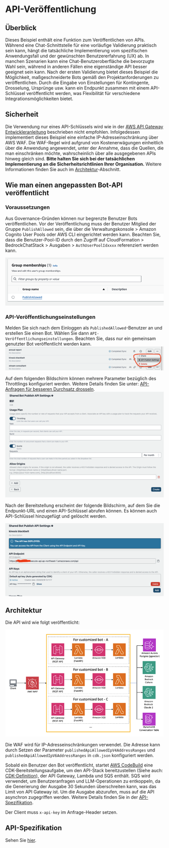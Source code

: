 # API-Veröffentlichung

## Überblick

Dieses Beispiel enthält eine Funktion zum Veröffentlichen von APIs. Während eine Chat-Schnittstelle für eine vorläufige Validierung praktisch sein kann, hängt die tatsächliche Implementierung vom spezifischen Anwendungsfall und der gewünschten Benutzererfahrung (UX) ab. In manchen Szenarien kann eine Chat-Benutzeroberfläche die bevorzugte Wahl sein, während in anderen Fällen eine eigenständige API besser geeignet sein kann. Nach der ersten Validierung bietet dieses Beispiel die Möglichkeit, maßgeschneiderte Bots gemäß den Projektanforderungen zu veröffentlichen. Durch die Eingabe von Einstellungen für Kontingente, Drosselung, Ursprünge usw. kann ein Endpunkt zusammen mit einem API-Schlüssel veröffentlicht werden, was Flexibilität für verschiedene Integrationsmöglichkeiten bietet.

## Sicherheit

Die Verwendung nur eines API-Schlüssels wird wie in der [AWS API Gateway Entwickleranleitung](https://docs.aws.amazon.com/apigateway/latest/developerguide/api-gateway-api-usage-plans.html) beschrieben nicht empfohlen. Infolgedessen implementiert dieses Beispiel eine einfache IP-Adresseinschränkung über AWS WAF. Die WAF-Regel wird aufgrund von Kostenerwägungen einheitlich über die Anwendung angewendet, unter der Annahme, dass die Quellen, die man einschränken möchte, wahrscheinlich über alle ausgegebenen APIs hinweg gleich sind. **Bitte halten Sie sich bei der tatsächlichen Implementierung an die Sicherheitsrichtlinien Ihrer Organisation.** Weitere Informationen finden Sie auch im [Architektur](#architektur)-Abschnitt.

## Wie man einen angepassten Bot-API veröffentlicht

### Voraussetzungen

Aus Governance-Gründen können nur begrenzte Benutzer Bots veröffentlichen. Vor der Veröffentlichung muss der Benutzer Mitglied der Gruppe `PublishAllowed` sein, die über die Verwaltungskonsole > Amazon Cognito User Pools oder AWS CLI eingerichtet werden kann. Beachten Sie, dass die Benutzer-Pool-ID durch den Zugriff auf CloudFormation > BedrockChatStack > Ausgaben > `AuthUserPoolIdxxxx` referenziert werden kann.

![](./imgs/group_membership_publish_allowed.png)

### API-Veröffentlichungseinstellungen

Melden Sie sich nach dem Einloggen als `PublishedAllowed`-Benutzer an und erstellen Sie einen Bot. Wählen Sie dann `API-Veröffentlichungseinstellungen`. Beachten Sie, dass nur ein gemeinsam genutzter Bot veröffentlicht werden kann.
![](./imgs/bot_api_publish_screenshot.png)

Auf dem folgenden Bildschirm können mehrere Parameter bezüglich des Throttlings konfiguriert werden. Weitere Details finden Sie unter: [API-Anfragen für besseren Durchsatz drosseln](https://docs.aws.amazon.com/apigateway/latest/developerguide/api-gateway-request-throttling.html).
![](./imgs/bot_api_publish_screenshot2.png)

Nach der Bereitstellung erscheint der folgende Bildschirm, auf dem Sie die Endpunkt-URL und einen API-Schlüssel abrufen können. Es können auch API-Schlüssel hinzugefügt und gelöscht werden.

![](./imgs/bot_api_publish_screenshot3.png)

## Architektur

Die API wird wie folgt veröffentlicht:

![](./imgs/published_arch.png)

Die WAF wird für IP-Adresseinschränkungen verwendet. Die Adresse kann durch Setzen der Parameter `publishedApiAllowedIpV4AddressRanges` und `publishedApiAllowedIpV6AddressRanges` in `cdk.json` konfiguriert werden.

Sobald ein Benutzer den Bot veröffentlicht, startet [AWS CodeBuild](https://aws.amazon.com/codebuild/) eine CDK-Bereitstellungsaufgabe, um den API-Stack bereitzustellen (Siehe auch: [CDK-Definition](../cdk/lib/api-publishment-stack.ts)), der API Gateway, Lambda und SQS enthält. SQS wird verwendet, um Benutzeranfragen und LLM-Operationen zu entkoppeln, da die Generierung der Ausgabe 30 Sekunden überschreiten kann, was das Limit von API Gateway ist. Um die Ausgabe abzurufen, muss auf die API asynchron zugegriffen werden. Weitere Details finden Sie in der [API-Spezifikation](#api-specification).

Der Client muss `x-api-key` im Anfrage-Header setzen.

## API-Spezifikation

Sehen Sie [hier](https://aws-samples.github.io/bedrock-claude-chat).